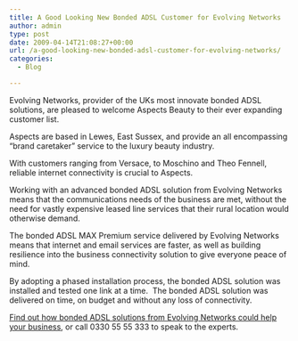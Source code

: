 ```yaml
---
title: A Good Looking New Bonded ADSL Customer for Evolving Networks
author: admin
type: post
date: 2009-04-14T21:08:27+00:00
url: /a-good-looking-new-bonded-adsl-customer-for-evolving-networks/
categories:
  - Blog

---
```

Evolving Networks, provider of the UKs most innovate bonded ADSL solutions, are pleased to welcome Aspects Beauty to their ever expanding customer list.

Aspects are based in Lewes, East Sussex, and provide an all encompassing “brand caretaker” service to the luxury beauty industry. 

With customers ranging from Versace, to Moschino and Theo Fennell, reliable internet connectivity is crucial to Aspects.

Working with an advanced bonded ADSL solution from Evolving Networks means that the communications needs of the business are met, without the need for vastly expensive leased line services that their rural location would otherwise demand.

The bonded ADSL MAX Premium service delivered by Evolving Networks means that internet and email services are faster, as well as building resilience into the business connectivity solution to give everyone peace of mind.

By adopting a phased installation process, the bonded ADSL solution was installed and tested one link at a time.  The bonded ADSL solution was delivered on time, on budget and without any loss of connectivity.

<a title="Contact Evolving Networks - The Bonded ADSL Experts" href="/contact-us" target="_self">Find out how bonded ADSL solutions from Evolving Networks could help your business</a>, or call 0330 55 55 333 to speak to the experts.